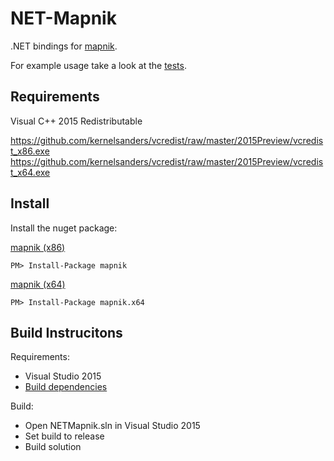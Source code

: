 NET-Mapnik
==========

.NET bindings for [mapnik](https://github.com/mapnik/mapnik).

For example usage take a look at the [tests](NETMapnik.Test).

Requirements
------------

Visual C++ 2015 Redistributable

https://github.com/kernelsanders/vcredist/raw/master/2015Preview/vcredist_x86.exe
https://github.com/kernelsanders/vcredist/raw/master/2015Preview/vcredist_x64.exe

Install
-------
Install the nuget package:

[mapnik (x86)](https://www.nuget.org/packages/mapnik)
```
PM> Install-Package mapnik
```

[mapnik (x64)](https://www.nuget.org/packages/mapnik.x64)
```
PM> Install-Package mapnik.x64
```

Build Instrucitons
------------------

Requirements:
  - Visual Studio 2015
  - [Build dependencies](lib/readme.md)

Build:
  - Open NETMapnik.sln in Visual Studio 2015
  - Set build to release
  - Build solution
